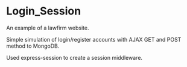 # Login_Session

An example of a lawfirm website.

Simple simulation of login/register accounts with AJAX GET and POST method to MongoDB.

Used express-session to create a session middleware.

